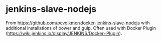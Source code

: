 # jenkins-slave-nodejs
From https://github.com/pcvolkmer/docker-jenkins-slave-nodejs with additional installations of bower and gulp. Often used with Docker Plugin (https://wiki.jenkins.io/display/JENKINS/Docker+Plugin).

